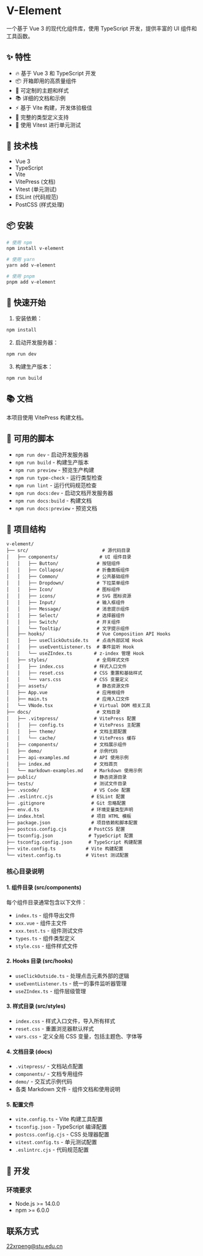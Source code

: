 # V-Element

一个基于 Vue 3 的现代化组件库，使用 TypeScript 开发，提供丰富的 UI 组件和工具函数。

## ✨ 特性

- 🔥 基于 Vue 3 和 TypeScript 开发
- 📦 开箱即用的高质量组件
- 🎨 可定制的主题和样式
- 📚 详细的文档和示例
- ⚡️ 基于 Vite 构建，开发体验极佳
- 🔧 完整的类型定义支持
- 🧪 使用 Vitest 进行单元测试

## 🚀 技术栈

- Vue 3
- TypeScript
- Vite
- VitePress (文档)
- Vitest (单元测试)
- ESLint (代码规范)
- PostCSS (样式处理)

## 📦 安装

```bash
# 使用 npm
npm install v-element

# 使用 yarn
yarn add v-element

# 使用 pnpm
pnpm add v-element
```

## 🔨 快速开始

1. 安装依赖：

```bash
npm install
```

2. 启动开发服务器：

```bash
npm run dev
```

3. 构建生产版本：

```bash
npm run build
```

## 📚 文档

本项目使用 VitePress 构建文档。

## 🔧 可用的脚本

- `npm run dev` - 启动开发服务器
- `npm run build` - 构建生产版本
- `npm run preview` - 预览生产构建
- `npm run type-check` - 运行类型检查
- `npm run lint` - 运行代码规范检查
- `npm run docs:dev` - 启动文档开发服务器
- `npm run docs:build` - 构建文档
- `npm run docs:preview` - 预览文档

## 📁 项目结构

```
v-element/
├── src/                           # 源代码目录
│   ├── components/               # UI 组件目录
│   │   ├── Button/              # 按钮组件
│   │   ├── Collapse/            # 折叠面板组件
│   │   ├── Common/              # 公共基础组件
│   │   ├── Dropdown/            # 下拉菜单组件
│   │   ├── Icon/                # 图标组件
│   │   ├── icons/               # SVG 图标资源
│   │   ├── Input/               # 输入框组件
│   │   ├── Message/             # 消息提示组件
│   │   ├── Select/              # 选择器组件
│   │   ├── Switch/              # 开关组件
│   │   └── Tooltip/             # 文字提示组件
│   ├── hooks/                   # Vue Composition API Hooks
│   │   ├── useClickOutside.ts   # 点击外部区域 Hook
│   │   ├── useEventListener.ts  # 事件监听 Hook
│   │   └── useZIndex.ts        # z-index 管理 Hook
│   ├── styles/                  # 全局样式文件
│   │   ├── index.css           # 样式入口文件
│   │   ├── reset.css           # CSS 重置和基础样式
│   │   └── vars.css            # CSS 变量定义
│   ├── assets/                  # 静态资源文件
│   ├── App.vue                  # 应用根组件
│   ├── main.ts                  # 应用入口文件
│   └── VNode.tsx               # Virtual DOM 相关工具
├── docs/                        # 文档目录
│   ├── .vitepress/             # VitePress 配置
│   │   ├── config.ts           # VitePress 主配置
│   │   ├── theme/              # 文档主题配置
│   │   └── cache/              # VitePress 缓存
│   ├── components/             # 文档展示组件
│   ├── demo/                   # 示例代码
│   ├── api-examples.md         # API 使用示例
│   ├── index.md                # 文档首页
│   └── markdown-examples.md    # Markdown 使用示例
├── public/                     # 静态资源目录
├── tests/                      # 测试文件目录
├── .vscode/                    # VS Code 配置
├── .eslintrc.cjs              # ESLint 配置
├── .gitignore                 # Git 忽略配置
├── env.d.ts                   # 环境变量类型声明
├── index.html                 # 项目 HTML 模板
├── package.json               # 项目依赖和脚本配置
├── postcss.config.cjs        # PostCSS 配置
├── tsconfig.json             # TypeScript 配置
├── tsconfig.config.json      # TypeScript 构建配置
├── vite.config.ts           # Vite 构建配置
└── vitest.config.ts         # Vitest 测试配置
```

### 核心目录说明

#### 1. 组件目录 (src/components)
每个组件目录通常包含以下文件：
- `index.ts` - 组件导出文件
- `xxx.vue` - 组件主文件
- `xxx.test.ts` - 组件测试文件
- `types.ts` - 组件类型定义
- `style.css` - 组件样式文件

#### 2. Hooks 目录 (src/hooks)
- `useClickOutside.ts` - 处理点击元素外部的逻辑
- `useEventListener.ts` - 统一的事件监听器管理
- `useZIndex.ts` - 组件层级管理

#### 3. 样式目录 (src/styles)
- `index.css` - 样式入口文件，导入所有样式
- `reset.css` - 重置浏览器默认样式
- `vars.css` - 定义全局 CSS 变量，包括主题色、字体等

#### 4. 文档目录 (docs)
- `.vitepress/` - 文档站点配置
- `components/` - 文档专用组件
- `demo/` - 交互式示例代码
- 各类 Markdown 文件 - 组件文档和使用说明

#### 5. 配置文件
- `vite.config.ts` - Vite 构建工具配置
- `tsconfig.json` - TypeScript 编译配置
- `postcss.config.cjs` - CSS 处理器配置
- `vitest.config.ts` - 单元测试配置
- `.eslintrc.cjs` - 代码规范配置

## 🔨 开发

### 环境要求

- Node.js >= 14.0.0
- npm >= 6.0.0

##  联系方式
22xrpeng@stu.edu.cn

